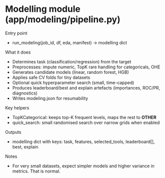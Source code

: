 # Modelling module (app/modeling/pipeline.py)

Entry point
- run_modeling(job_id, df, eda, manifest) -> modelling dict

What it does
- Determines task (classification/regression) from the target
- Preprocesses: impute numeric, TopK rare handling for categoricals, OHE
- Generates candidate models (linear, random forest, HGB)
- Applies safe CV folds for tiny datasets
- Optional quick hyperparameter search (small, time-capped)
- Produces leaderboard/best and explain artefacts (importances, ROC/PR, diagnostics)
- Writes modeling.json for resumability

Key helpers
- TopKCategorical: keeps top-K frequent levels, maps the rest to __OTHER__
- quick_search: small randomised search over narrow grids when enabled

Outputs
- modelling dict with keys: task, features, selected_tools, leaderboard[], best, explain

Notes
- For very small datasets, expect simpler models and higher variance in metrics. That is normal.
